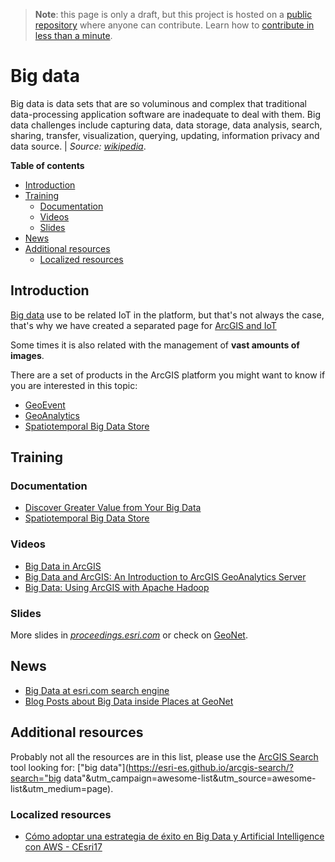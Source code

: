 > **Note**: this page is only a draft, but this project is hosted on a [public repository](https://github.com/hhkaos/awesome-arcgis) where anyone can contribute. Learn how to [contribute in less than a minute](https://github.com/hhkaos/awesome-arcgis/blob/master/CONTRIBUTING.md#contributions).

# Big data

Big data is data sets that are so voluminous and complex that traditional data-processing application software are inadequate to deal with them. Big data challenges include capturing data, data storage, data analysis, search, sharing, transfer, visualization, querying, updating, information privacy and data source. | *Source:  [wikipedia](https://en.wikipedia.org/wiki/Big_data)*.

<!-- START doctoc generated TOC please keep comment here to allow auto update -->
<!-- DON'T EDIT THIS SECTION, INSTEAD RE-RUN doctoc TO UPDATE -->
**Table of contents**

- [Introduction](#introduction)
- [Training](#training)
  - [Documentation](#documentation)
  - [Videos](#videos)
  - [Slides](#slides)
- [News](#news)
- [Additional resources](#additional-resources)
  - [Localized resources](#localized-resources)

<!-- END doctoc generated TOC please keep comment here to allow auto update -->

## Introduction

[Big data](https://www.esri.com/en-us/arcgis/big-data/overview) use to be related IoT in the platform, but that's not always the case, that's why we have created a separated page for [ArcGIS and IoT](../../../emerging-technologies/iot-rt/README.md)

Some times it is also related with the management of **vast amounts of images**.

There are a set of products in the ArcGIS platform you might want to know if you are interested in this topic:

* [GeoEvent](../../../arcgis/products/arcgis-enterprise/arcgis-server/geoevent-server/README.md)
* [GeoAnalytics](../../../arcgis/products/arcgis-enterprise/arcgis-server/geoanalytics-server/README.md)
* [Spatiotemporal Big Data Store](../../../arcgis/products/arcgis-enterprise/data-store/spatiotemporal-big-data-store/README.md)

## Training

### Documentation

* [Discover Greater Value from Your Big Data](https://www.esri.com/en-us/arcgis/big-data/overview)
* [Spatiotemporal Big Data Store](https://www.esri.com/training/catalog/599c71907ff0c21b68d07c2d/spatiotemporal-big-data-store/)

### Videos

* [Big Data in ArcGIS](https://www.youtube.com/watch?v=4SnZTLtw1h4)
* [Big Data and ArcGIS: An Introduction to ArcGIS GeoAnalytics Server](https://www.youtube.com/watch?v=Xu_qrKzL1_Q)
* [Big Data: Using ArcGIS with Apache Hadoop](https://www.youtube.com/watch?v=lWM_GzxvJkY)

### Slides

More slides in [*proceedings.esri.com*](https://www.google.es/search?q=site%3Aproceedings.esri.com+big+data) or check on [GeoNet](https://community.esri.com/content?query=big+data&filterID=all~objecttype~objecttype%5Bdocument%5D).

## News

* [Big Data at esri.com search engine](https://www.esri.com/en-us/search#/?q=big+data&v=0&tab=Explore&page=1)
* [Blog Posts about Big Data inside Places at GeoNet](https://community.esri.com/content?query=big+data&filterID=all~objecttype~objecttype%5Bblogpost%5D)


## Additional resources

Probably not all the resources are in this list, please use the [ArcGIS Search](https://esri-es.github.io/arcgis-search/) tool looking for: ["big data"](https://esri-es.github.io/arcgis-search/?search="big data"&utm_campaign=awesome-list&utm_source=awesome-list&utm_medium=page).

### Localized resources

* [Cómo adoptar una estrategia de éxito en Big Data y Artificial Intelligence con AWS - CEsri17](https://www.youtube.com/watch?v=DiQWviULaXg&feature=youtu.be)
